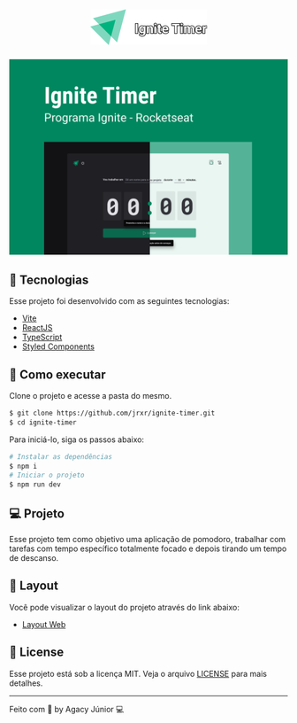 <h1 align="center">
  <img src=".github/logo.png" alt="Ignite Timer" title="Ignite Timer" />
</h1>

<span align="center">
  <img src=".github/capa.png" alt="Capa Timer" title="Capa Ignite Timer" />
</span>

## 🧪 Tecnologias

Esse projeto foi desenvolvido com as seguintes tecnologias:

- [Vite](https://vitejs.dev)
- [ReactJS](https://reactjs.org)
- [TypeScript](https://www.typescriptlang.org/)
- [Styled Components](https://styled-components.com)

## 🚀 Como executar

Clone o projeto e acesse a pasta do mesmo.

```bash
$ git clone https://github.com/jrxr/ignite-timer.git
$ cd ignite-timer
```

Para iniciá-lo, siga os passos abaixo:
```bash
# Instalar as dependências
$ npm i
# Iniciar o projeto
$ npm run dev
```

## 💻 Projeto

Esse projeto tem como objetivo uma aplicação de pomodoro, trabalhar com tarefas com tempo específico totalmente focado e depois tirando um tempo de descanso. 

## 🔖 Layout

Você pode visualizar o layout do projeto através do link abaixo:

- [Layout Web](https://www.figma.com/file/bVCV7j6AccHS4EuDxZYdya/Ignite-Timer-(Community)?node-id=2%3A12)

## 📝 License

Esse projeto está sob a licença MIT. Veja o arquivo [LICENSE](License.md) para mais detalhes.

---

Feito com 💜 by Agacy Júnior 💻